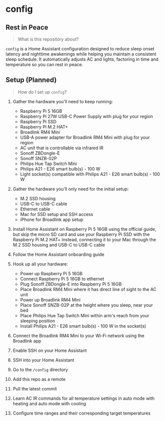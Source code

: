 # config

## Rest in Peace

> What is this repository about?

`config` is a Home Assistant configuration designed to reduce sleep onset latency and nighttime awakenings while helping you maintain a consistent sleep schedule. It automatically adjusts AC and lights, factoring in time and temperature so you can rest in peace.

## Setup (Planned)

> How do I set up `config`?

1. Gather the hardware you'll need to keep running:
   - Raspberry Pi 5 16GB
   - Raspberry Pi 27W USB-C Power Supply with plug for your region
   - Raspberry Pi SSD
   - Raspberry Pi M.2 HAT+
   - Broadlink RM4 Mini
   - USB-A power adapter for Broadlink RM4 Mini with plug for your region
   - AC unit that is controllable via infrared IR
   - Sonoff ZBDongle-E
   - Sonoff SNZB-02P
   - Philips Hue Tap Switch Mini
   - Philips A21 - E26 smart bulb(s) - 100 W
   - Light socket(s) compatible with Philips A21 - E26 smart bulb(s) - 100 W

2. Gather the hardware you'll only need for the initial setup:
   - M.2 SSD housing
   - USB-C to USB-C cable
   - Ethernet cable
   - Mac for SSD setup and SSH access
   - iPhone for Broadlink app setup

3. Install Home Assistant on Raspberry Pi 5 16GB using the official guide, but skip the micro SD card and use your Raspberry Pi SSD with the Raspberry Pi M.2 HAT+ instead, connecting it to your Mac through the M.2 SSD housing and USB-C to USB-C cable

4. Follow the Home Assistant onboarding guide

5. Hook up all your hardware:
   - Power up Raspberry Pi 5 16GB
   - Connect Raspberry Pi 5 16GB to ethernet
   - Plug Sonoff ZBDongle-E into Raspberry Pi 5 16GB
   - Place Broadlink RM4 Mini where it has direct line of sight to the AC unit
   - Power up Broadlink RM4 Mini
   - Place Sonoff SNZB-02P at the height where you sleep, near your bed
   - Place Philips Hue Tap Switch Mini within arm's reach from your sleeping position
   - Install Philips A21 - E26 smart bulb(s) - 100 W in the socket(s)

6. Connect the Broadlink RM4 Mini to your Wi-Fi network using the Broadlink app

7. Enable SSH on your Home Assistant

8. SSH into your Home Assistant

9. Go to the `/config` directory

10. Add this repo as a remote

11. Pull the latest commit

12. Learn AC IR commands for all temperature settings in auto mode with heating and auto mode with cooling

13. Configure time ranges and their corresponding target temperatures

